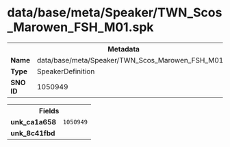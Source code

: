 <h1>data/base/meta/Speaker/TWN_Scos_Marowen_FSH_M01.spk</h1><table><tr><th colspan="100%">Metadata</th></tr><tr><td><b>Name</b></td><td>data/base/meta/Speaker/TWN_Scos_Marowen_FSH_M01.spk</td></tr><tr><td><b>Type</b></td><td>SpeakerDefinition</td></tr><tr><td><b>SNO ID</b></td><td>1050949</td></tr></table>

<table><tr><th colspan="100%">Fields</th></tr><tr><td><b>unk_ca1a658</b></td><td><code>1050949</code></td></tr><tr><td><b>unk_8c41fbd</b></td><td></td></tr></table>

